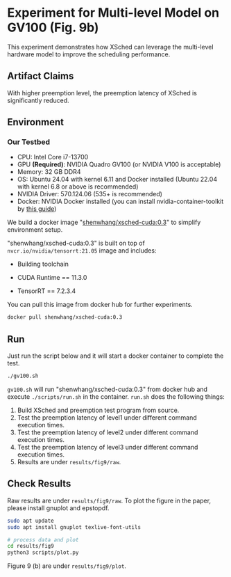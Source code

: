 # Experiment for Multi-level Model on GV100 (Fig. 9b)

This experiment demonstrates how XSched can leverage the multi-level hardware model to improve the scheduling performance.



## Artifact Claims

With higher preemption level, the preemption latency of XSched is significantly reduced.



## Environment



### Our Testbed

- CPU: Intel Core i7-13700
- GPU **(Required)**: NVIDIA Quadro GV100 (or NVIDIA V100 is acceptable)
- Memory: 32 GB DDR4
- OS: Ubuntu 24.04 with kernel 6.11 and Docker installed (Ubuntu 22.04 with kernel 6.8 or above is recommended)
- NVIDIA Driver: 570.124.06 (535+ is recommended)
- Docker: NVIDIA Docker installed (you can install nvidia-container-toolkit by [this guide](https://docs.nvidia.com/datacenter/cloud-native/container-toolkit/latest/install-guide.html))



We build a docker image "[shenwhang/xsched-cuda:0.3](https://hub.docker.com/r/shenwhang/xsched-cuda)" to simplify environment setup.

"shenwhang/xsched-cuda:0.3" is built on top of `nvcr.io/nvidia/tensorrt:21.05` image and includes:

- Building toolchain

- CUDA Runtime == 11.3.0

- TensorRT == 7.2.3.4

  

You can pull this image from docker hub for further experiments.

```bash
docker pull shenwhang/xsched-cuda:0.3
```




## Run

Just run the script below and it will start a docker container to complete the test.

```bash
./gv100.sh
```

`gv100.sh` will run "shenwhang/xsched-cuda:0.3" from docker hub and execute `./scripts/run.sh` in the container. `run.sh` does the following things:

1. Build XSched and preemption test program from source.
2. Test the preemption latency of level1 under different command execution times.
3. Test the preemption latency of level2 under different command execution times.
4. Test the preemption latency of level3 under different command execution times.
5. Results are under `results/fig9/raw`.



## Check Results

Raw results are under `results/fig9/raw`. To plot the figure in the paper, please install gnuplot and epstopdf.

```bash
sudo apt update
sudo apt install gnuplot texlive-font-utils

# process data and plot
cd results/fig9
python3 scripts/plot.py
```

Figure 9 (b) are under `results/fig9/plot`.

